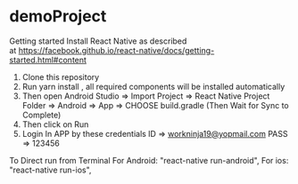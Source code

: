 # demoProject
Getting started Install React Native as described at https://facebook.github.io/react-native/docs/getting-started.html#content

1. Clone this repository
2. Run yarn install , all required components will be installed automatically
3. Then open Android Studio => Import Project => React Native Project Folder => Android => App => CHOOSE build.gradle  (Then Wait for Sync to Complete)
4. Then click on Run
5. Login In APP by these credentials ID => workninja19@yopmail.com PASS => 123456

To Direct run from Terminal 
For Android: "react-native run-android",
For ios: "react-native run-ios",
